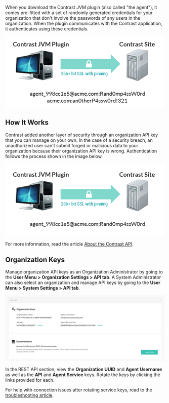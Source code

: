 <!--
title: "Security API Keys"
description: "About article for the API Keys"
tags: "Admin system settings security API keys configuration"
-->

When you download the Contrast JVM plugin (also called "the agent"), it comes pre-fitted with a set of randomly generated credentials for your organization that don't involve the passwords of any users in the organization. When the plugin communicates with the Contrast application, it authenticates using these credentials. 
 
<a href="assets/images/API-credentials-1.png" rel="lightbox" title="Default authentication"><img class="thumbnail" src="assets/images/API-credentials-1.png"/></a>

## How It Works 

Contrast added another layer of security through an organization API key that you can manage on your own. In the case of a security breach, an unauthorized user can't submit forged or malicious data to your organization because their organization API key is wrong. Authentication follows the process shown in the image below.

<a href="assets/images/API-credentials-2.png" rel="lightbox" title="Organizational API key"><img class="thumbnail" src="assets/images/API-credentials-2.png"/></a>

For more information, read the article [About the Contrast API](tools-api.html#api-about). 

## Organization Keys

Manage organization API keys as an Organization Administrator by going to the **User Menu > Organization Settings > API tab**. A System Administrator can also select an organization and manage API keys by going to the **User Menu > System Settings > API tab**. 

<a href="assets/images/Org-settings-api-keys.png" rel="lightbox" title="Manage API keys in Organization Settings"><img class="thumbnail" src="assets/images/Org-settings-api-keys.png"/></a>

In the REST API section, view the **Organization UUID** and **Agent Username** as well as the **API** and **Agent Service** keys. Rotate the keys by clicking the links provided for each. 

For help with connection issues after rotating service keys, read to the [troubleshooting article](troubleshooting-auth.html#keys). 
